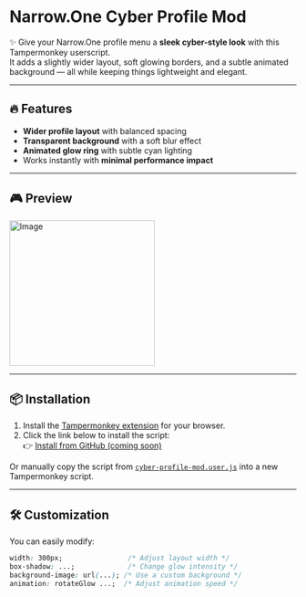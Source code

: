 # Narrow.One Cyber Profile Mod

✨ Give your Narrow.One profile menu a **sleek cyber-style look** with this Tampermonkey userscript.  
It adds a slightly wider layout, soft glowing borders, and a subtle animated background — all while keeping things lightweight and elegant.

---

## 🔥 Features

- **Wider profile layout** with balanced spacing  
- **Transparent background** with a soft blur effect  
- **Animated glow ring** with subtle cyan lighting  
- Works instantly with **minimal performance impact**

---

## 🎮 Preview

<img width="255" alt="Image" src="https://github.com/user-attachments/assets/030bbf14-693a-489d-aa8a-4e4dc79b476c" />

---

## 📦 Installation

1. Install the [Tampermonkey extension](https://www.tampermonkey.net/) for your browser.  
2. Click the link below to install the script:  
   👉 [Install from GitHub (coming soon)](https://github.com/yourname/narrowone-cyber-profile-mod)

Or manually copy the script from [`cyber-profile-mod.user.js`](./cyber-profile-mod.user.js) into a new Tampermonkey script.

---

## 🛠️ Customization

You can easily modify:

```css
width: 300px;                /* Adjust layout width */
box-shadow: ...;             /* Change glow intensity */
background-image: url(...); /* Use a custom background */
animation: rotateGlow ...;  /* Adjust animation speed */
